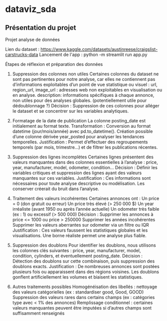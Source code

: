 # dataviz_sda

## Présentation du projet
Projet analyse de données

Lien du dataset :  https://www.kaggle.com/datasets/austinreese/craigslist-carstrucks-data
Lancement de l'app : python -m streamlit run app.py

Étapes de réflexion et préparation des données
1. Suppression des colonnes non utiles
Certaines colonnes du dataset ne sont pas pertinentes pour notre analyse, car elles ne contiennent pas d’informations exploitables d’un point de vue statistique ou visuel :
url, region_url, image_url : adresses web non exploitables en visualisation ou en analyse.
description: informations spécifiques à chaque annonce, non utiles pour des analyses globales. (potentiellement utile pour dédoublonnage ?)
Décision : Suppression de ces colonnes pour alléger le dataset et se concentrer sur les variables analytiques.

2. Formatage de la date de publication
La colonne posting_date est initialement au format texte.
Transformation : Conversion au format datetime (jour/mois/année) avec pd.to_datetime().
Création possible d’une colonne dérivée year_posted pour analyser les tendances temporelles.
Justification : Permet d’effectuer des regroupements temporels (par mois, trimestre…) et de filtrer les publications récentes.

3. Suppression des lignes incomplètes
Certaines lignes présentent des valeurs manquantes dans des colonnes essentielles à l’analyse :
price, year, manufacturer, model, odometer, condition…
Décision : Définir les variables critiques et suppression des lignes ayant des valeurs manquantes sur ces variables.
Justification : Ces informations sont nécessaires pour toute analyse descriptive ou modélisation. Les conserver créerait du bruit dans l’analyse.

4. Traitement des valeurs incohérentes
Certaines annonces ont : Un price = 0 (don gratuit ou erreur)
Un price très élevé (> 250 000 $)
Un year irréaliste (avant 1950 ou après l’année actuelle)
Un odometer très faible (ex : 1) ou excessif (> 500 000)
Décision : Supprimer les annonces à price <= 1000 ou price > 250000
Supprimer les années incohérentes
Supprimer les valeurs aberrantes sur odometer via un filtre ou IQR
Justification : Ces valeurs faussent les statistiques globales et les visualisations. Une borne réaliste permet une analyse plus fiable.

5. Suppression des doublons
Pour identifier les doublons, nous utilisons les colonnes clés suivantes : price, year, manufacturer, model, condition, cylinders, et éventuellement posting_date.
Décision : Détection des doublons sur cette combinaison, puis suppression des doublons exacts.
Justification : De nombreuses annonces sont postées plusieurs fois ou apparaissent dans des régions voisines. Les doublons gonflent artificiellement les volumes et biaisent les statistiques.

6. Autres traitements possibles
Homogénéisation des libellés : nettoyage des valeurs catégorielles (ex : standardiser good, Good, GOOD)
Suppression des valeurs rares dans certains champs (ex : catégories type avec < 1% des annonces)
Remplissage conditionnel : certaines valeurs manquantes peuvent être imputées si d’autres champs sont suffisamment renseignés